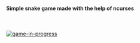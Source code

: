 <h4>Simple snake game made with the help of ncurses</h4></br>
</br>
<a href='https://postimages.org/' target='_blank'><img src='https://i.postimg.cc/dQzVvCrc/game-in-progress.png' border='0' alt='game-in-progress'/></a>
